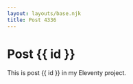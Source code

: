 ```yaml
---
layout: layouts/base.njk
title: Post 4336
---
```


# Post {{ id }}

This is post {{ id }} in my Eleventy project.
